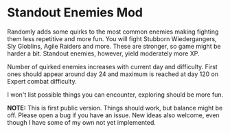 # Standout Enemies Mod

Randomly adds some quirks to the most common enemies making fighting them less repetitive and more fun. You will fight Stubborn Wiedergangers, Sly Globlins, Agile Raiders and more. These are stronger, so game might be harder a bit. Standout enemies, however, yield moderately more XP.

Number of quirked enemies increases with current day and difficulty. First ones should appear around day 24 and maximum is reached at day 120 on Expert combat difficulty.

I won't list possible things you can encounter, exploring should be more fun.

**NOTE:** This is first public version. Things should work, but balance might be off. Please open a bug if you have an issue. New ideas also welcome, even though I have some of my own not yet implemented.
